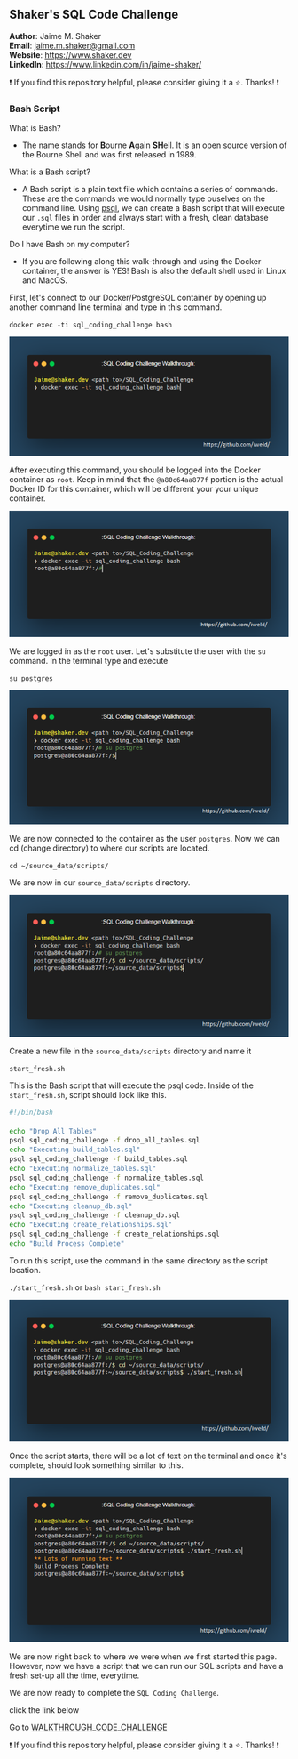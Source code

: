 ## Shaker's SQL Code Challenge

**Author**: Jaime M. Shaker <br />
**Email**: jaime.m.shaker@gmail.com <br />
**Website**: https://www.shaker.dev <br />
**LinkedIn**: https://www.linkedin.com/in/jaime-shaker/  <br />

:exclamation: If you find this repository helpful, please consider giving it a :star:. Thanks! :exclamation:

### Bash Script

What is Bash?  
* The name stands for **B**ourne **A**gain **SH**ell. It is an open source version of the Bourne Shell and was first released in 1989.

What is a Bash script?
* A Bash script is a plain text file which contains a series of commands. These are the commands we would normally type ouselves on the command line.  Using [psql](https://www.postgresguide.com/utilities/psql/), we can create a Bash script that will execute our `.sql` files in order and always start with a fresh, clean database everytime we run the script.

Do I have Bash on my computer?
* If you are following along this walk-through and using the Docker container, the answer is YES!  Bash is also the default shell used in Linux and MacOS.

First, let's connect to our Docker/PostgreSQL container by opening up another command line terminal and type in this command.

`docker exec -ti sql_coding_challenge bash`

 ![alt text](../images/bash_1.PNG)

 After executing this command, you should be logged into the Docker container as `root`.  Keep in mind that the `@a80c64aa877f` portion is the actual Docker ID for this container, which will be different your your unique container.

 ![alt text](../images/bash_2.PNG)

 We are logged in as the `root` user.  Let's substitute the user with the `su` command.  In the terminal type and execute

 `su postgres`

 ![alt text](../images/bash_3.PNG)

 We are now connected to the container as the user `postgres`.  Now we can cd (change directory) to where our scripts are located.

 `cd ~/source_data/scripts/`

 We are now in our `source_data/scripts` directory.  
 
  ![alt text](../images/bash_4.PNG)
 
 Create a new file in the `source_data/scripts` directory and name it

 `start_fresh.sh`

 This is the Bash script that will execute the psql code.  Inside of the `start_fresh.sh`,  script should look like this.

 ```bash
 #!/bin/bash

echo "Drop All Tables"
psql sql_coding_challenge -f drop_all_tables.sql
echo "Executing build_tables.sql"
psql sql_coding_challenge -f build_tables.sql
echo "Executing normalize_tables.sql"
psql sql_coding_challenge -f normalize_tables.sql
echo "Executing remove_duplicates.sql"
psql sql_coding_challenge -f remove_duplicates.sql
echo "Executing cleanup_db.sql"
psql sql_coding_challenge -f cleanup_db.sql
echo "Executing create_relationships.sql"
psql sql_coding_challenge -f create_relationships.sql
echo "Build Process Complete"
 ```

To run this script, use the command in the same directory as the script location.

`./start_fresh.sh` or `bash start_fresh.sh`

![alt text](../images/bash_5.PNG)

Once the script starts, there will be a lot of text on the terminal and once it's complete, should look something similar to this.

![alt text](../images/bash_6.PNG)

We are now right back to where we were when we first started this page.  However, now we have a script that we can run our SQL scripts and have a fresh set-up all the time, everytime.

We are now ready to complete the `SQL Coding Challenge`.

click the link below

Go to [WALKTHROUGH_CODE_CHALLENGE](WALKTHROUGH_7_CODE_CHALLENGE.md)

:exclamation: If you find this repository helpful, please consider giving it a :star:. Thanks! :exclamation:



